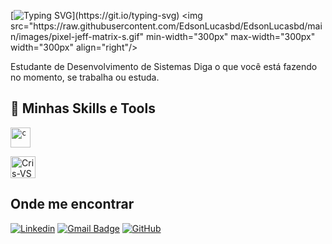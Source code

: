 [![Typing SVG](https://readme-typing-svg.herokuapp.com?font=Fira+Code&pause=1000&color=3CD7F3&width=435&lines=Ol%C3%A1!+Bem+vindos+ao+meu+Github!)](https://git.io/typing-svg)
<img src="https://raw.githubusercontent.com/EdsonLucasbd/EdsonLucasbd/main/images/pixel-jeff-matrix-s.gif"  min-width="300px" max-width="300px" width="300px" align="right"/>

<p align="left"> 
  Estudante de Desenvolvimento de Sistemas 
  Diga o que você está fazendo no momento, se trabalha ou estuda.
</p>

## 🚀 Minhas Skills e Tools

<code><img height="32" src="https://cdn.iconscout.com/icon/free/png-512/c-programming-569564.png" alt="c"/></code>

<img align="center" alt="Cris-VS" height="35" width="40" src="https://cdn.jsdelivr.net/gh/devicons/devicon/icons/vscode/vscode-original.svg">

<p align="left">

<p align="left">
  
## Onde me encontrar

[![Linkedin](https://img.shields.io/badge/-username-blue?style=flat-square&logo=Linkedin&logoColor=white&link=LINK-DO-SEU-LINKEDIN)](LINK-DO-SEU-LINKEDIN)
[![Gmail Badge](https://img.shields.io/badge/-seuemail@email.com-006bed?style=flat-square&logo=Gmail&logoColor=white&link=mailto:SEU-EMAIL)](mailto:SEU-EMAIL)
[![GitHub](https://img.shields.io/github/followers/iuricode?label=follow&style=social)](LINK-DO-SEU-GITHUB)
